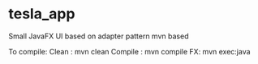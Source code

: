 # tesla_app
Small JavaFX UI based on adapter pattern 
mvn based

To compile:
Clean : mvn clean
Compile : mvn compile
FX: mvn exec:java
